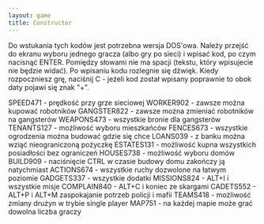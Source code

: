 ```yaml
---
layout: game
title: Constructor
---
```


Do wstukania tych kodów jest potrzebna wersja DOS'owa. Należy 
przejść
do ekranu wyboru jednego gracza (albo gry po sieci) i wpisać kod, 
po
czym nacisnąć ENTER. Pomiędzy słowami nie ma spacji (tekstu, 
który
wpisujecie nie będzie widać). Po wpisaniu kodu rozlegnie się dźwięk.
Kiedy rozpoczniesz grę, naciśnij C - jeżeli kod został wpisany 
poprawnie
to obok daty pojawi się znak "+".

SPEED471 	- prędkość przy grze sieciowej
WORKER902 	- zawsze można kupować robotników
GANGSTER822	- zawsze można zmieniać robotników na 
gangsterów
WEAPONS473	- wszystkie bronie dla gangsterów
TENANTS127 	- możliwość wyboru mieszkańców
FENCES673 	- wszystkie ogrodzenia można budować gdzie 
się 
		  chce
LOANS039 	- z banku można wziąć nieograniczoną 
pożyczkę
ESTATES131 	- możliwość kupna wszystkich posiadłości bez 
		  ograniczeń
HOUSES738 	- możliwość wyboru domów
BUILD909 	- naciśnięcie CTRL w czasie budowy domu 
zakończy 
		  ją natychmiast
ACTIONS674 	- wszystkie ruchy dozwolone na łatwym poziomie
GADGETS337 	- wszystkie dodatki
MISSIONS824 	- ALT+I i wszystkie misje
COMPLAIN840 	- ALT+C i koniec ze skargami
CADETS552 	- ALT+P i ALT+M zaspokajanie potrzeb policji i 
mafii
TEAMS418 	- możliwość zmiany drużyn w trybie single player
MAP751 		- na każdej mapie może grać dowolna liczba 
graczy
